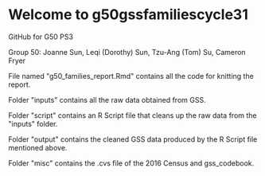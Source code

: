 # Welcome to g50gssfamiliescycle31
GitHub for G50 PS3

Group 50: Joanne Sun, Leqi (Dorothy) Sun, Tzu-Ang (Tom) Su, Cameron Fryer

File named "g50_families_report.Rmd" contains all the code for knitting the report.

Folder "inputs" contains all the raw data obtained from GSS.

Folder "script" contains an R Script file that cleans up the raw data from the "inputs" folder.

Folder "output" contains the cleaned GSS data produced by the R Script file mentioned above.

Folder "misc" contains the .cvs file of the 2016 Census and gss_codebook.